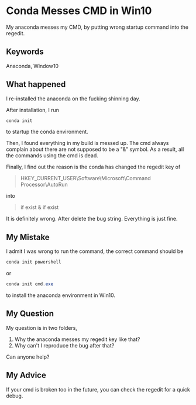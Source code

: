 # Conda Messes CMD in Win10

My anaconda messes my CMD, by putting wrong startup command into the regedit.

## Keywords

Anaconda, Window10

## What happened

I re-installed the anaconda on the fucking shinning day.

After installation, I run

```powershell
conda init
```

to startup the conda environment.

Then, I found everything in my build is messed up.
The cmd always complain about there are not supposed to be a "&" symbol.
As a result, all the commands using the cmd is dead.

Finally, I find out the reason is the conda has changed the regedit key of

> HKEY_CURRENT_USER\Software\Microsoft\Command Processor\AutoRun

into

> if exist & if exist

It is definitely wrong.
After delete the bug string.
Everything is just fine.

## My Mistake

I admit I was wrong to run the command, the correct command should be

```powershell
conda init powershell
```

or

```powershell
conda init cmd.exe
```

to install the anaconda environment in Win10.

## My Question

My question is in two folders,

1. Why the anaconda messes my regedit key like that?
2. Why can't I reproduce the bug after that?

Can anyone help?

## My Advice

If your cmd is broken too in the future, you can check the regedit for a quick debug.
